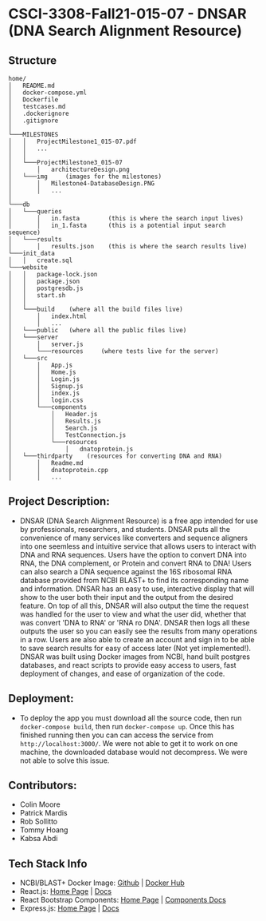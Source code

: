 # CSCI-3308-Fall21-015-07 - DNSAR (DNA Search Alignment Resource)

## Structure
```
home/
│   README.md
│   docker-compose.yml
│   Dockerfile
│   testcases.md
│   .dockerignore
│   .gitignore
│
└───MILESTONES
│   │   ProjectMilestone1_015-07.pdf
│   │   ...
│   │
│   └───ProjectMilestone3_015-07
│       │   architectureDesign.png
│   └───img     (images for the milestones)
│       │   Milestone4-DatabaseDesign.PNG
│       │   ...
│   
└───db
│   └───queries
│       │   in.fasta        (this is where the search input lives)
│       │   in_1.fasta      (this is a potential input search sequence)
│   └───results
│       │   results.json    (this is where the search results live)
└───init_data
│   │   create.sql
└───website
│   │   package-lock.json
│   │   package.json
│   │   postgresdb.js
│   │   start.sh
│   │
│   └───build    (where all the build files live)
│       │   index.html
│       │   ... 
│   └───public   (where all the public files live)
│   └───server
│       │   server.js
│       └───resources     (where tests live for the server)
│   └───src
│       │   App.js
│       │   Home.js
│       │   Login.js
│       │   Signup.js
│       │   index.js
│       │   login.css
│       └───components
│           │   Header.js
│           │   Results.js
│           │   Search.js
│           │   TestConnection.js
│           └───resources
│               │   dnatoprotein.js
│   └───thirdparty    (resources for converting DNA and RNA)
│       │   Readme.md
│       │   dnatoprotein.cpp
│       │   ...
```

## Project Description:
- DNSAR (DNA Search Alignment Resource) is a free app intended for use by professionals, researchers, and students. DNSAR puts all the convenience of many services like converters and sequence aligners into one seemless and intuitive service that allows users to interact with DNA and RNA sequences. Users have the option to convert DNA into RNA, the DNA complement, or Protein and convert RNA to DNA! Users can also search a DNA sequence against the 16S ribosomal RNA database provided from NCBI BLAST+ to find its corresponding name and information. DNSAR has an easy to use, interactive display that will show to the user both their input and the output from the desired feature. On top of all this, DNSAR will also output the time the request was handled for the user to view and what the user did, whether that was convert 'DNA to RNA' or 'RNA ro DNA'. DNSAR then logs all these outputs the user so you can easily see the results from many operations in a row. Users are also able to create an account and sign in to be able to save search results for easy of access later (Not yet implemented!). DNSAR was built using Docker images from NCBI, hand built postgres databases, and react scripts to provide easy access to users, fast deployment of changes, and ease of organization of the code.

## Deployment:
- To deploy the app you must download all the source code, then run `docker-compose build`, then run `docker-compose up`. Once this has finished running then you can can access the service from `http://localhost:3000/`. We were not able to get it to work on one machine, the downloaded database would not decompress. We were not able to solve this issue.


## Contributors:
- Colin Moore
- Patrick Mardis
- Rob Sollitto
- Tommy Hoang
- Kabsa Abdi

## Tech Stack Info
- NCBI/BLAST+ Docker Image: [Github](https://github.com/ncbi/blast_plus_docs) | [Docker Hub](https://hub.docker.com/r/ncbi/blast)
- React.js: [Home Page](https://reactjs.org) | [Docs](https://reactjs.org/docs/getting-started.html)
- React Bootstrap Components: [Home Page](https://react-bootstrap.github.io) | [Components Docs](https://react-bootstrap.github.io/components/alerts)
- Express.js: [Home Page](https://expressjs.com) | [Docs](https://expressjs.com/en/4x/api.html)
